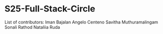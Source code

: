 # S25-Full-Stack-Circle

List of contributors:
Iman Bajalan
Angelo Centeno
Savitha Muthuramalingam
Sonali Rathod
Nataliia Ruda